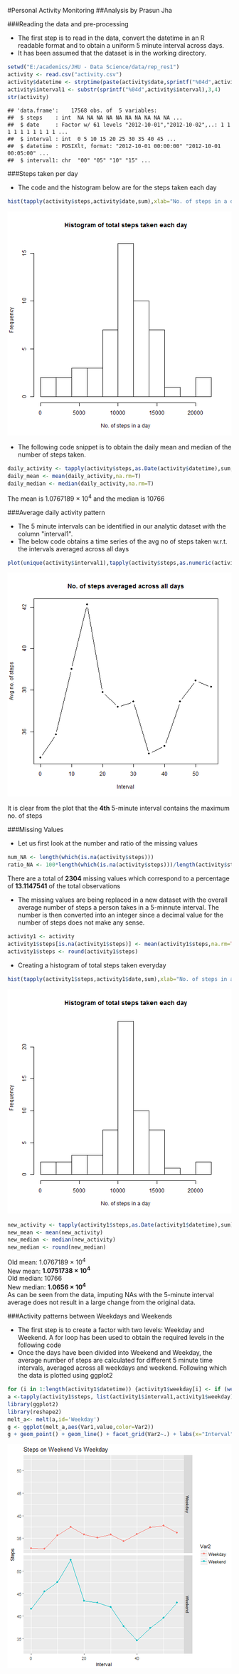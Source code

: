 #Personal Activity Monitoring
##Analysis by Prasun Jha

###Reading the data and pre-processing
- The first step is to read in the data, convert the datetime in an R readable format and to obtain a uniform 5 minute interval across days.
- It has been assumed that the dataset is in the working directory.


```r
setwd("E:/academics/JHU - Data Science/data/rep_res1")
activity <- read.csv("activity.csv")
activity$datetime <- strptime(paste(activity$date,sprintf("%04d",activity$interval)),format = "%Y-%m-%d %H%M")
activity$interval1 <- substr(sprintf("%04d",activity$interval),3,4)
str(activity)
```

```
## 'data.frame':	17568 obs. of  5 variables:
##  $ steps    : int  NA NA NA NA NA NA NA NA NA NA ...
##  $ date     : Factor w/ 61 levels "2012-10-01","2012-10-02",..: 1 1 1 1 1 1 1 1 1 1 ...
##  $ interval : int  0 5 10 15 20 25 30 35 40 45 ...
##  $ datetime : POSIXlt, format: "2012-10-01 00:00:00" "2012-10-01 00:05:00" ...
##  $ interval1: chr  "00" "05" "10" "15" ...
```

###Steps taken per day
- The code and the histogram below are for the steps taken each day

```r
hist(tapply(activity$steps,activity$date,sum),xlab="No. of steps in a day",breaks=10,main = "Histogram of total steps taken each day")
```

![plot of chunk unnamed-chunk-2](figure/unnamed-chunk-2-1.png)

- The following code snippet is to obtain the daily mean and median of the number of steps taken.

```r
daily_activity <- tapply(activity$steps,as.Date(activity$datetime),sum,na.exclude=TRUE)
daily_mean <- mean(daily_activity,na.rm=T)
daily_median <- median(daily_activity,na.rm=T)
```
The mean is 1.0767189 &times; 10<sup>4</sup> and the median is 10766

###Average daily activity pattern
- The 5 minute intervals can be identified in our analytic dataset with the column "interval1".
- The below code obtains a time series of the avg no of steps taken w.r.t. the intervals averaged across all days

```r
plot(unique(activity$interval1),tapply(activity$steps,as.numeric(activity$interval1),mean,na.rm=T),pch=20,type='b',xlab="Interval",ylab = "Avg no. of steps", main = "No. of steps averaged across all days")
```

![plot of chunk unnamed-chunk-4](figure/unnamed-chunk-4-1.png)

It is clear from the plot that the **4th** 5-minute interval contains the maximum no. of steps

###Missing Values
- Let us first look at the number and ratio of the missing values

```r
num_NA <- length(which(is.na(activity$steps)))
ratio_NA <- 100*length(which(is.na(activity$steps)))/length(activity$steps)
```
There are a total of **2304** missing values which correspond to a percentage of **13.1147541** of the total observations

- The missing values are being replaced in a new dataset with the overall average number of steps a person takes in a 5-minnute interval. The number is then converted into an integer since a decimal value for the number of steps does not make any sense.

```r
activity1 <- activity
activity1$steps[is.na(activity1$steps)] <- mean(activity1$steps,na.rm=TRUE)
activity1$steps <- round(activity1$steps)
```
- Creating a histogram of total steps taken everyday

```r
hist(tapply(activity1$steps,activity1$date,sum),xlab="No. of steps in a day",breaks=10,main = "Histogram of total steps taken each day")
```

![plot of chunk unnamed-chunk-7](figure/unnamed-chunk-7-1.png)

```r
new_activity <- tapply(activity1$steps,as.Date(activity1$datetime),sum)
new_mean <- mean(new_activity)
new_median <- median(new_activity)
new_median <- round(new_median)
```
 Old mean: 1.0767189 &times; 10<sup>4</sup>  
 New mean: **1.0751738 &times; 10<sup>4</sup>**  
 Old median: 10766  
 New median: **1.0656 &times; 10<sup>4</sup>**   
 As can be seen from the data, imputing NAs with the 5-minute interval average does not result in a large change from the original data. 
 
###Activity patterns between Weekdays and Weekends
- The first step is to create a factor with two levels: Weekday and Weekend. A for loop has been used to obtain the required levels in the following code
- Once the days have been divided into Weekend and Weekday, the average number of steps are calculated for different 5 minute time intervals, averaged across all weekdays and weekend. Following which the data is plotted using ggplot2
 
 ```r
 for (i in 1:length(activity1$datetime)) {activity1$weekday[i] <- if (weekdays(activity1$datetime[i]) %in% c("Saturday","Sunday")) {("Weekend")} else {("Weekday")}}
 a <-tapply(activity1$steps, list(activity1$interval1,activity1$weekday), mean)  
 library(ggplot2)    
 library(reshape2) 
 melt_a<- melt(a,id='Weekday')   
 g <- ggplot(melt_a,aes(Var1,value,color=Var2))  
 g + geom_point() + geom_line() + facet_grid(Var2~.) + labs(x="Interval") + labs(y = "Steps") + labs(title='Steps on Weekend Vs Weekday')   
 ```
 
 ![plot of chunk unnamed-chunk-8](figure/unnamed-chunk-8-1.png)
